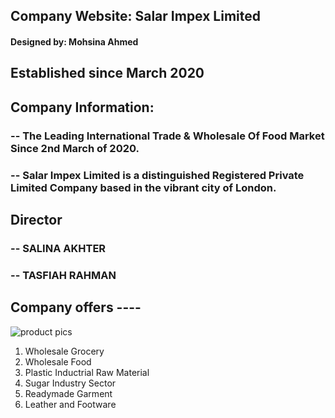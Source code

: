 ## Company Website: Salar Impex Limited

#### Designed by: Mohsina Ahmed

## Established since March 2020

## Company Information:

### -- The Leading International Trade & Wholesale Of Food Market Since 2nd March of 2020.

### -- Salar Impex Limited is a distinguished Registered Private Limited Company based in the vibrant city of London.

## Director

### -- SALINA AKHTER

### -- TASFIAH RAHMAN

## Company offers ----

![product pics](image.png)

1. Wholesale Grocery
2. Wholesale Food
3. Plastic Inductrial Raw Material
4. Sugar Industry Sector
5. Readymade Garment
6. Leather and Footware
